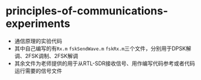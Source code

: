 # principles-of-communications-experiments
* 通信原理的实验代码
* 其中自己编写的有`Rx.m` `fskSendWave.m` `fskRx.m`三个文件，分别用于DPSK解调、2FSK调制、2FSK解调
* 其余文件为老师提供的用于从RTL-SDR接收信号、用作编写代码参考或者代码运行需要的信号文件
